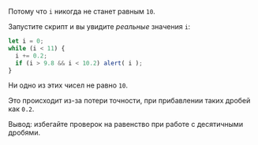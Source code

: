 Потому что `i` никогда не станет равным `10`.

Запустите скрипт и вы увидите *реальные* значения `i`:

```js run
let i = 0;
while (i < 11) {
  i += 0.2;
  if (i > 9.8 && i < 10.2) alert( i );
}
```

Ни одно из этих чисел не равно `10`.

Это происходит из-за потери точности, при прибавлении таких дробей как `0.2`.

Вывод: избегайте проверок на равенство при работе с десятичными дробями.
